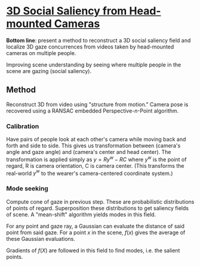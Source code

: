 # [3D Social Saliency from Head-mounted Cameras](http://www.cs.cmu.edu/~hyunsoop/nips/NIPS12.pdf)

**Bottom line**: present a method to reconstruct a 3D social saliency field and localize 3D gaze concurrences from videos taken by head-mounted cameras on multiple people.

Improving scene understanding by seeing where multiple people in the scene are gazing (social saliency).

## Method
Reconstruct 3D from video using "structure from motion."
Camera pose is recovered using a RANSAC embedded Perspective-$n$-Point algorithm.

### Calibration

Have pairs of people look at each other's camera while moving back and forth and side to side. This gives us transformation between (camera's angle and gaze angle) and (camera's center and head center). The transformation is applied simply as $y = Ry^w - RC$ where $y^w$ is the point of regard, R is camera orientation, C is camera center. (This transforms the real-world $y^w$ to the wearer's camera-centered coordinate system.)

### Mode seeking

Compute cone of gaze in previous step. These are probabilistic distributions of points of regard. Superposition these distributions to get saliency fields of scene. A "mean-shift" algorithm yields modes in this field.

For any point and gaze ray, a Gaussian can evaluate the distance of said point from said gaze. For a point $x$ in the scene, $f(x)$ gives the average of these Gaussian evaluations. 

Gradients of $f(X)$ are followed in this field to find modes, i.e. the salient points.
<!--stackedit_data:
eyJoaXN0b3J5IjpbLTI1MDgyODkyNCwxMzQ4MjY0NzE0LDIwND
A5MDg4MSwtNTY1MzMxNzcwLC04NTE0Mzg4NjcsLTIwODAzMDg4
OTAsLTExMTQxNDYyOTBdfQ==
-->